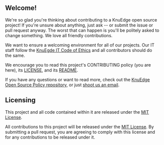 ## Welcome!

We're so glad you're thinking about contributing to a KnuEdge open source project! If you're unsure about anything, just ask -- or submit the issue or pull request anyway. The worst that can happen is you'll be politely asked to change something. We love all friendly contributions.

We want to ensure a welcoming environment for all of our projects. Our IT staff follow the [KnuEgde IT Code of Ethics](https://confluence.knuedge.com/display/ITc/IT+Code+of+Ethics) and all contributors should do the same.

We encourage you to read this project's CONTRIBUTING policy (you are here), its [LICENSE](LICENSE), and its [README](README.md).

If you have any questions or want to read more, check out the [KnuEdge Open Source Policy repository](https://github.com/knuedge/open-source-policy), or just [shoot us an email](mailto:opensource@knuedge.com).

## Licensing

This project and all code contained within it are released under the [MIT License](https://opensource.org/licenses/MIT).

All contributions to this project will be released under the [MIT License](https://opensource.org/licenses/MIT). By submitting a pull request, you are agreeing to comply
with this license and for any contributions to be released under it.
